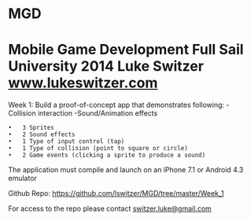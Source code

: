 MGD
===
Mobile Game Development
Full Sail University 2014
Luke Switzer
www.lukeswitzer.com
==============================

Week 1:  Build a proof-of-concept app that demonstrates following:
	-Collision interaction
	-Sound/Animation effects

	•	3 Sprites
	•	2 Sound effects
	•	1 Type of input control (tap)
	•	1 Type of collision (point to square or circle)
	•	2 Game events (clicking a sprite to produce a sound)

The application must compile and launch on an iPhone 7.1 or Android 4.3 emulator


Github Repo: https://github.com/lswitzer/MGD/tree/master/Week_1

For access to the repo please contact switzer.luke@gmail.com